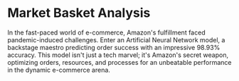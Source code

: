 # Market Basket Analysis
In the fast-paced world of e-commerce, Amazon's fulfillment faced pandemic-induced challenges. Enter an Artificial Neural Network model, a backstage maestro predicting order success with an impressive 98.93% accuracy. This model isn't just a tech marvel; it's Amazon's secret weapon, optimizing orders, resources, and processes for an unbeatable performance in the dynamic e-commerce arena.





